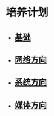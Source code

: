 
# 培养计划

- ##  [基础](./1.%20Basic.md)

- ## [网络方向](./2.%20Network.md)

- ## [系统方向](./3.%20System.md)

- ## [媒体方向](./4.%20Media.md)

